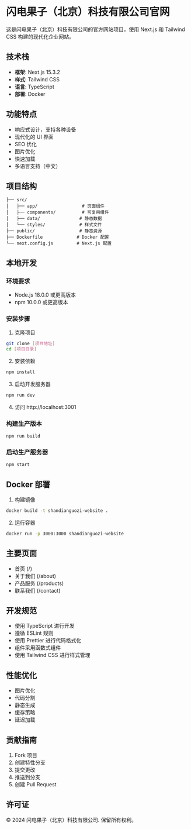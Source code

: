 # 闪电果子（北京）科技有限公司官网

这是闪电果子（北京）科技有限公司的官方网站项目，使用 Next.js 和 Tailwind CSS 构建的现代化企业网站。


## 技术栈

- **框架**: Next.js 15.3.2
- **样式**: Tailwind CSS
- **语言**: TypeScript
- **部署**: Docker

## 功能特点

- 响应式设计，支持各种设备
- 现代化的 UI 界面
- SEO 优化
- 图片优化
- 快速加载
- 多语言支持（中文）

## 项目结构

```
├── src/
│   ├── app/                 # 页面组件
│   ├── components/          # 可复用组件
│   ├── data/               # 静态数据
│   └── styles/             # 样式文件
├── public/                 # 静态资源
├── Dockerfile             # Docker 配置
└── next.config.js         # Next.js 配置
```

## 本地开发

### 环境要求

- Node.js 18.0.0 或更高版本
- npm 10.0.0 或更高版本

### 安装步骤

1. 克隆项目
```bash
git clone [项目地址]
cd [项目目录]
```

2. 安装依赖
```bash
npm install
```

3. 启动开发服务器
```bash
npm run dev
```

4. 访问 http://localhost:3001

### 构建生产版本

```bash
npm run build
```

### 启动生产服务器

```bash
npm start
```

## Docker 部署

1. 构建镜像
```bash
docker build -t shandianguozi-website .
```

2. 运行容器
```bash
docker run -p 3000:3000 shandianguozi-website
```

## 主要页面

- 首页 (/)
- 关于我们 (/about)
- 产品服务 (/products)
- 联系我们 (/contact)

## 开发规范

- 使用 TypeScript 进行开发
- 遵循 ESLint 规则
- 使用 Prettier 进行代码格式化
- 组件采用函数式组件
- 使用 Tailwind CSS 进行样式管理

## 性能优化

- 图片优化
- 代码分割
- 静态生成
- 缓存策略
- 延迟加载

## 贡献指南

1. Fork 项目
2. 创建特性分支
3. 提交更改
4. 推送到分支
5. 创建 Pull Request

## 许可证

© 2024 闪电果子（北京）科技有限公司. 保留所有权利。
